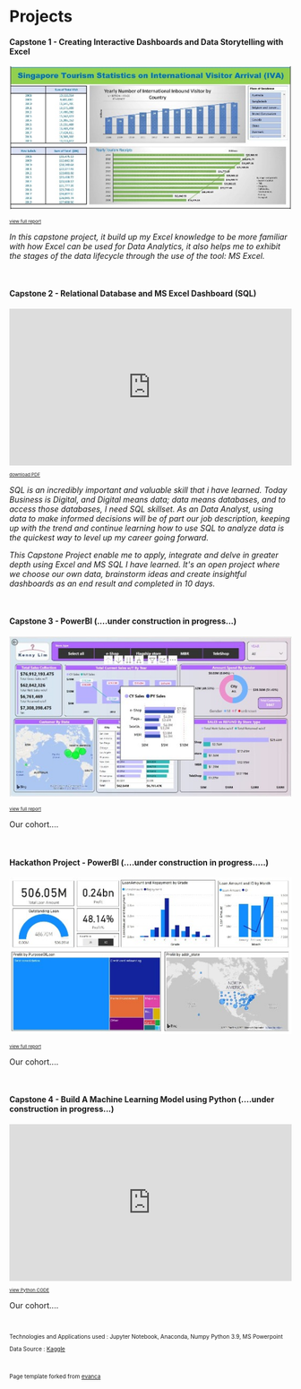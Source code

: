 # Projects

#### Capstone 1 - Creating Interactive Dashboards and Data Storytelling with Excel

<p><img src="images/cp1_excel1r1.jpg?raw=true"/></p>
<p style="font-size:8px"><a href="pdf/cp1_excel_1_pdf.pdf" target="_blank">view full report</a></p>
<p><em>In this capstone project, it build up my Excel knowledge to be more familiar with how Excel can be used for Data Analytics, it also helps me to exhibit the stages of the data lifecycle through the use of the tool: MS Excel.</em></p>
<br>

#### Capstone 2 - Relational Database and MS Excel Dashboard (SQL)

<iframe src="https://onedrive.live.com/embed?cid=3D36002E631A6785&amp;resid=3D36002E631A6785%21353&amp;authkey=AJ8FxzW9ay2kVHY&amp;em=2&amp;wdAr=1.7777777777777777" width="100%" height="280px" frameborder="0">This is an embedded <a target="_blank" href="https://office.com">Microsoft Office</a> presentation, powered by <a target="_blank" href="https://office.com/webapps">Office</a>.</iframe>
<p style="font-size:8px"><a href="pdf/retail_case_study_r3.pdf" target="_blank">download PDF</a></p>

<p><em>SQL is an incredibly important and valuable skill that i have learned. Today Business is Digital, and Digital means data; data means databases, and to access those databases, I need SQL skillset. As an Data Analyst, using data to make informed decisions will be of part our job description, keeping up with the trend and continue learning how to use SQL to analyze data is the quickest way to level up my career going forward.</em></p>

<p><em>This Capstone Project enable me to apply, integrate and delve in greater depth using Excel and MS SQL I have learned. It's an open project where we choose our own data, brainstorm ideas and create insightful dashboards as an end result and completed in 10 days.</em></p>
<br>

#### Capstone 3 - PowerBI (....under construction in progress...)
<p><img src="images/cp3_powerbi1.JPG?raw=true"/></p>
<p style="font-size:8px"><a href="pdf/retailcasestudy_powerbi.pdf" target="_blank">view full report</a></p>
<p>Our cohort....</p>
<br>

#### Hackathon Project - PowerBI (....under construction in progress.....)
<p><img src="images/housing_loan_repayment_case_study_1.jpg?raw=true"/></p>
<p style="font-size:8px"><a href="pdf/housing_loan_repayment_case_study.pdf" target="_blank">view full report</a></p>
<p>Our cohort....</p>
<br>

#### Capstone 4 - Build A Machine Learning Model using Python (....under construction in progress...)

<iframe src="https://onedrive.live.com/embed?cid=3D36002E631A6785&amp;resid=3D36002E631A6785%21350&amp;authkey=AOMdrCjQQxD3e0c&amp;em=2&amp;wdAr=1.7777777777777777" width="100%" height="280px" frameborder="0">This is an embedded <a target="_blank" href="https://office.com">Microsoft Office</a> presentation, powered by <a target="_blank" href="https://office.com/webapps">Office</a>.</iframe>
<!-- <p style="font-size:8px"><a href="pdf/used_car_price_prediction.pdf" target="_blank">download PPT</a> -->
<p style="font-size:8px"><a href="pdf/predict_audi_car_price_analysis_r1.pdf" target="_blank">view Python CODE</a></p>

<p>Our cohort....</p>

<br>
<p style="font-size:10px">Technologies and Applications used : Jupyter Notebook, Anaconda, Numpy Python 3.9, MS Powerpoint</p>
<p style="font-size:10px">Data Source : <a href= "https://www.kaggle.com/adityadesai13/used-car-dataset-ford-and-mercedes" target="_blank"> Kaggle</a></p>
<br> 
<p style="font-size:10px">Page template forked from <a href="https://github.com/evanca/quick-portfolio">evanca</a></p>
<!-- Remove above link if you don't want to attibute -->

